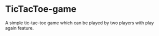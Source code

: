 # TicTacToe-game
A simple tic-tac-toe game which can be played by two players with play again feature.
